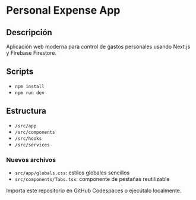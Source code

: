 # Personal Expense App

## Descripción
Aplicación web moderna para control de gastos personales usando Next.js y Firebase Firestore.

## Scripts
- `npm install`
- `npm run dev`

## Estructura
- `/src/app`
- `/src/components`
- `/src/hooks`
- `/src/services`

### Nuevos archivos
- `src/app/globals.css`: estilos globales sencillos
- `src/components/Tabs.tsx`: componente de pestañas reutilizable

Importa este repositorio en GitHub Codespaces o ejecútalo localmente.
